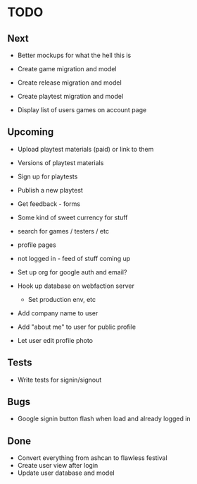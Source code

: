 
# TODO

## Next

* Better mockups for what the hell this is

* Create game migration and model
* Create release migration and model
* Create playtest migration and model

* Display list of users games on account page

## Upcoming

* Upload playtest materials (paid) or link to them
* Versions of playtest materials
* Sign up for playtests
* Publish a new playtest
* Get feedback - forms
* Some kind of sweet currency for stuff
* search for games / testers / etc
* profile pages
* not logged in - feed of stuff coming up

* Set up org for google auth and email?
* Hook up database on webfaction server
  * Set production env, etc
* Add company name to user
* Add "about me" to user for public profile
* Let user edit profile photo

## Tests

* Write tests for signin/signout

## Bugs

* Google signin button flash when load and already logged in

## Done

* Convert everything from ashcan to flawless festival
* Create user view after login
* Update user database and model
